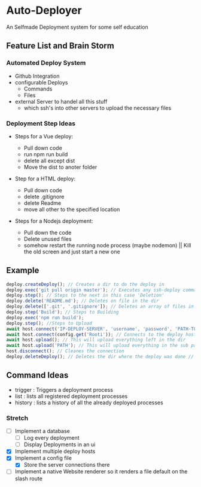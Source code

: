 # Auto-Deployer

An Selfmade Deployment system for some self education

## Feature List and Brain Storm

### Automated Deploy System

- Github Integration
- configurable Deploys
  - Commands
  - Files
- external Server to handel all this stuff
  - which ssh's into other servers to upload the necessary files

### Deployment Step Ideas

- Steps for a Vue deploy:

  - Pull down code
  - run npm run build
  - delete all except dist
  - Move the dist to anoter folder

- Step for a HTML deploy:

  - Pull down code
  - delete .gitignore
  - delete Readme
  - move all other to the specified location

- Steps for a Nodejs deployment:
  - Pull down the code
  - Delete unused files
  - somehow restart the running node process (maybe nodemon) || Kill the old screen and just start a new one

## Example

```js
deploy.createDeploy(); // Creates a dir to do the deploy in
deploy.exec('git pull origin master'); // Executes any ssh-deploy command in the dir
deploy.step(); // Steps to the next in this case 'Deletion'
deploy.delete('README.md'); // Deletes on file in the dir
deploy.delete(['.git', '.gitignore']); // Deletes an array of files in the dir
deploy.step('Build'); // Steps to Building
deploy.exec('npm run build');
deploy.step(); //Steps to Upload
await host.connect('IP-DEPLOY-SERVER', 'username', 'password', 'PATH-TO-DIR'); // Connects to the deploy host and decides the path to upload in this case: /var/ww/html/proj
await host.connect(config.get('Rooti')); // Connects to the deploy host and decides the path to upload in this case: /var/ww/html/proj
await host.upload(); // This will upload everything left in the dir
await host.upload('PATH'); // This will upload everything in the sub path of the deploy dir
host.disconnect(); // Cleanes the connection
deploy.deleteDeploy(); // Deletes the dir where the deploy was done // A Boolean if should save or not
```

## Command Ideas

- trigger : Triggers a deployment process
- list : lists all registered deployment processes
- history : lists a history of all the already deployed processes

### Stretch

- [ ] Implement a database
  - [ ] Log every deployment
  - [ ] Display Deployments in an ui
- [x] Implement multiple deploy hosts
- [x] Implement a config file
  - [x] Store the server connections there
- [ ] Implement a native Website renderer so it renders a file default on the slash route
